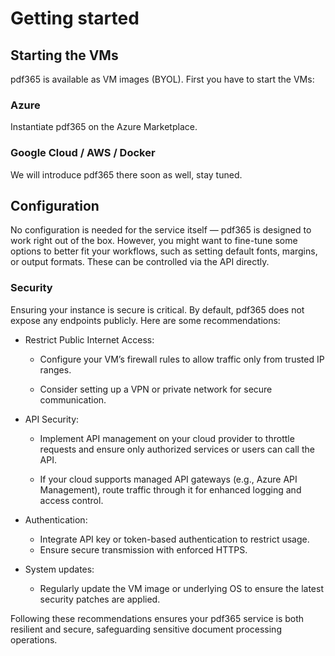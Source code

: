 # Getting started

## Starting the VMs

pdf365 is available as VM images (BYOL). First you have to start the VMs:

### Azure

Instantiate pdf365 on the Azure Marketplace.

### Google Cloud / AWS / Docker

We will introduce pdf365 there soon as well, stay tuned.


## Configuration

No configuration is needed for the service itself — pdf365 is designed to work right out of the box. However, you might want to fine-tune some options to better fit your workflows, such as setting default fonts, margins, or output formats. These can be controlled via the API directly.

### Security

Ensuring your instance is secure is critical. By default, pdf365 does not expose any endpoints publicly. Here are some recommendations:

- Restrict Public Internet Access:

    - Configure your VM’s firewall rules to allow traffic only from trusted IP ranges.

    - Consider setting up a VPN or private network for secure communication.

- API Security:

    - Implement API management on your cloud provider to throttle requests and ensure only authorized services or users can call the API.

    - If your cloud supports managed API gateways (e.g., Azure API Management), route traffic through it for enhanced logging and access control.

- Authentication:

    - Integrate API key or token-based authentication to restrict usage.
    - Ensure secure transmission with enforced HTTPS.

- System updates:

    - Regularly update the VM image or underlying OS to ensure the latest security patches are applied.

Following these recommendations ensures your pdf365 service is both resilient and secure, safeguarding sensitive document processing operations.